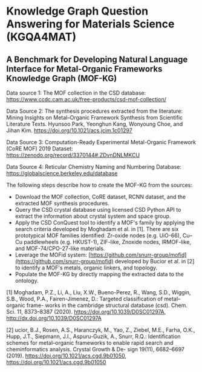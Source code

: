 # Knowledge Graph Question Answering for Materials Science (KGQA4MAT)
## A Benchmark for Developing Natural Language Interface for Metal-Organic Frameworks Knowledge Graph (MOF-KG)

Data source 1: The MOF collection in the CSD database: https://www.ccdc.cam.ac.uk/free-products/csd-mof-collection/ 

Data Source 2: The synthesis procedures extracted from the literature: Mining Insights on Metal–Organic Framework Synthesis from Scientific Literature Texts. Hyunsoo Park, Yeonghun Kang, Wonyoung Choe, and Jihan Kim. https://doi.org/10.1021/acs.jcim.1c01297 

Data Source 3: Computation-Ready Experimental Metal-Organic Framework (CoRE MOF) 2019 Dataset: https://zenodo.org/record/3370144#.ZDvnDNLMKCU

Data Source 4: Reticular Chemistry Naming and Numbering Database: https://globalscience.berkeley.edu/database

The following steps describe how to create the MOF-KG from the sources:
- Download the MOF collection, CoRE dataset, RCNN dataset, and the extracted MOF synthesis procedures.
- Query the CSD crystal database using licensed CSD Python API to extract the information about crystal system and space group.
- Apply the CSD ConQuest tool to identify a MOF's family by applying the search criteria developed by Moghadam et al. in [1]. There are six prototypical   MOF families identified: Zr-oxide nodes (e.g. UiO-66), Cu–Cu paddlewheels (e.g. HKUST-1), ZIF-like, Znoxide nodes, IRMOF-like, and MOF-74/CPO-27-like   materials.
- Leverage the MOFid system: [https://github.com/snurr-group/mofid](https://github.com/snurr-group/mofid) developed by Bucior et al. in [2] to identify a MOF's metals, organic linkers, and topology.
- Populate the MOF-KG by directly mapping the extracted data to the ontology.

[1] Moghadam, P.Z., Li, A., Liu, X.W., Bueno-Perez, R., Wang, S.D., Wiggin, S.B.,
Wood, P.A., Fairen-Jimenez, D.: Targeted classification of metal–organic frame-
works in the cambridge structural database (csd). Chem. Sci. 11, 8373–8387 (2020).
https://doi.org/10.1039/D0SC01297A, http://dx.doi.org/10.1039/D0SC01297A

[2] ucior, B.J., Rosen, A.S., Haranczyk, M., Yao, Z., Ziebel, M.E.,
Farha, O.K., Hupp, J.T., Siepmann, J.I., Aspuru-Guzik, A., Snurr,
R.Q.: Identification schemes for metal–organic frameworks to enable
rapid search and cheminformatics analysis. Crystal Growth & De-
sign 19(11), 6682–6697 (2019). https://doi.org/10.1021/acs.cgd.9b01050,
https://doi.org/10.1021/acs.cgd.9b01050

